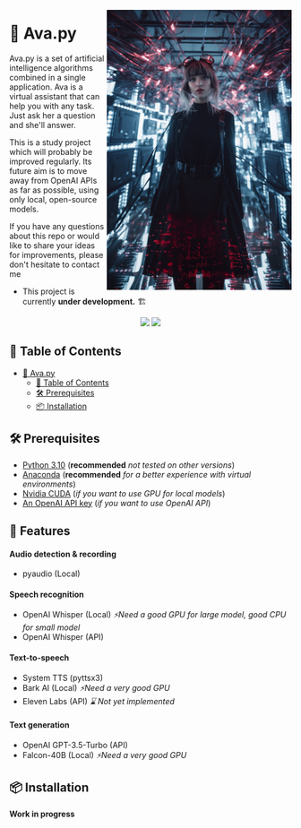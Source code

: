 <img src="./docs/assets/ava_full.png" align="right"
     alt="ava (generated with midjourney)" width="330" height="500">

# 🤖 Ava.py&nbsp;&nbsp;&nbsp;&nbsp;&nbsp;&nbsp;&nbsp;

Ava.py is a set of artificial intelligence algorithms combined in a single application. Ava is a virtual assistant that can help you with any task. Just ask her a question and she'll answer. 

This is a study project which will probably be improved regularly. Its future aim is to move away from OpenAI APIs as far as possible, using only local, open-source models.

If you have any questions about this repo or would like to share your ideas for improvements, please don't hesitate to contact me

- This project is currently **under development.** 🏗️

<div align='center'>
        <img src="https://img.shields.io/badge/Open AI-412991?style=for-the-badge&logo=openai&logoColor=white" />
        <img src="https://img.shields.io/badge/pytorch-EE4C2C?style=for-the-badge&logo=pytorch&logoColor=white" />
</div>

## 📖 Table of Contents

- [🤖 Ava.py](#🤖-avapy)
  - [📖 Table of Contents](#📖-table-of-contents)
  - [🛠️ Prerequisites](#️🛠️-prerequisites)
  - [📦 Installation](#📦-installation)

## 🛠️ Prerequisites

- [Python 3.10](https://www.python.org/) (**recommended** *not tested on other versions*)
- [Anaconda](https://www.anaconda.com/) (**recommended** *for a better experience with virtual environments*)
- [Nvidia CUDA](https://developer.nvidia.com/cuda-toolkit) (*if you want to use GPU for local models*)
- [An OpenAI API key](https://beta.openai.com/) (*if you want to use OpenAI API*)

## 🎨 Features

#### Audio detection & recording
- pyaudio (Local)
#### Speech recognition
- OpenAI Whisper (Local) *⚡Need a good GPU for large model, good CPU for small model*
- OpenAI Whisper (API)

#### Text-to-speech
- System TTS (pyttsx3)
- Bark AI (Local) *⚡Need a very good GPU*
- Eleven Labs (API) *⌛ Not yet implemented*
#### Text generation
- OpenAI GPT-3.5-Turbo (API)
- Falcon-40B (Local) *⚡Need a very good GPU*

## 📦 Installation

**Work in progress**
